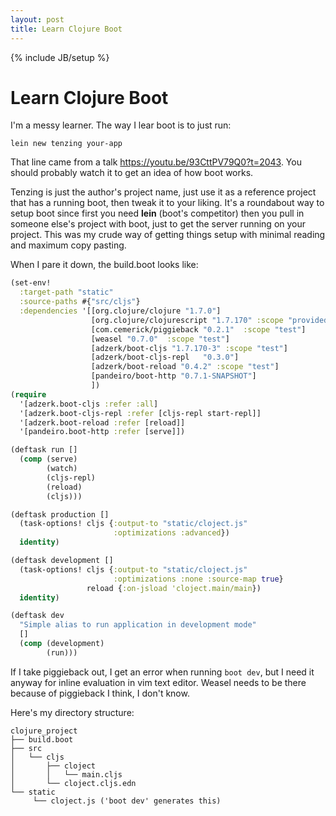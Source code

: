 ```yaml
---
layout: post
title: Learn Clojure Boot
---
```


{% include JB/setup %}

Learn Clojure Boot
==================

I'm a messy learner. The way I lear boot is to just run:

    lein new tenzing your-app

That line came from a talk https://youtu.be/93CttPV79Q0?t=2043. You should probably watch it to get an idea of how boot works.

Tenzing is just the author's project name, just use it as a reference project that has a running boot, then tweak it to your liking. It's a roundabout way to setup boot since first you need **lein** (boot's competitor) then you pull in someone else's project with boot, just to get the server running on your project. This was my crude way of getting things setup with minimal reading and maximum copy pasting.

When I pare it down, the build.boot looks like:

```clojure
(set-env!
  :target-path "static"
  :source-paths #{"src/cljs"}
  :dependencies '[[org.clojure/clojure "1.7.0"]
                  [org.clojure/clojurescript "1.7.170" :scope "provided"]
                  [com.cemerick/piggieback "0.2.1"  :scope "test"]
                  [weasel "0.7.0"  :scope "test"]
                  [adzerk/boot-cljs "1.7.170-3" :scope "test"]
                  [adzerk/boot-cljs-repl   "0.3.0"]
                  [adzerk/boot-reload "0.4.2" :scope "test"]
                  [pandeiro/boot-http "0.7.1-SNAPSHOT"]
                  ])
(require
  '[adzerk.boot-cljs :refer :all]
  '[adzerk.boot-cljs-repl :refer [cljs-repl start-repl]]
  '[adzerk.boot-reload :refer [reload]]
  '[pandeiro.boot-http :refer [serve]])

(deftask run []
  (comp (serve)
        (watch)
        (cljs-repl)
        (reload)
        (cljs)))

(deftask production []
  (task-options! cljs {:output-to "static/cloject.js"
                       :optimizations :advanced})
  identity)

(deftask development []
  (task-options! cljs {:output-to "static/cloject.js"
                       :optimizations :none :source-map true}
                 reload {:on-jsload 'cloject.main/main})
  identity)

(deftask dev
  "Simple alias to run application in development mode"
  []
  (comp (development)
        (run)))
```
If I take piggieback out, I get an error when running ```boot dev```, but I need it anyway for inline evaluation in vim text editor. Weasel needs to be there because of piggieback I think, I don't know.

Here's my directory structure:

```
clojure_project
├── build.boot 
├── src
│   └── cljs
│       ├── cloject
│       │   └── main.cljs
│       └── cloject.cljs.edn
└── static
     └── cloject.js ('boot dev' generates this)
```
